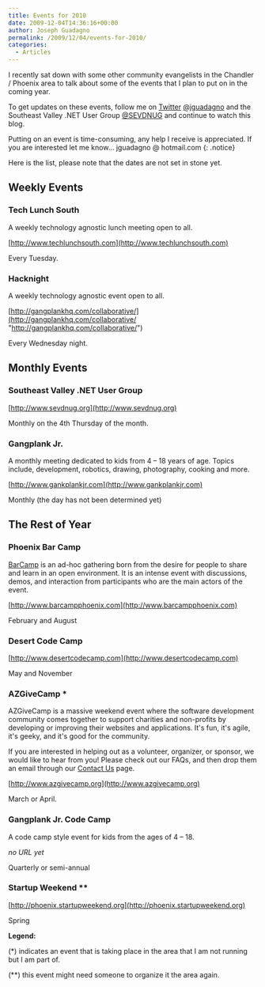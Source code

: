 ```yaml
---
title: Events for 2010
date: 2009-12-04T14:36:16+00:00
author: Joseph Guadagno
permalink: /2009/12/04/events-for-2010/
categories:
  - Articles
---
```

I recently sat down with some other community evangelists in the Chandler / Phoenix area to talk about some of the events that I plan to put on in the coming year. 

To get updates on these events, follow me on [Twitter](http://www.twitter.com) [@jguadagno](http://www.twitter.com/jguadagno) and the Southeast Valley .NET User Group [@SEVDNUG](http://www.twitter.com/sevdnug) and continue to watch this blog.

Putting on an event is time-consuming, any help I receive is appreciated.  If you are interested let me know… jguadagno @ hotmail.com
{: .notice}

Here is the list, please note that the dates are not set in stone yet.

## Weekly Events

### Tech Lunch South

A weekly technology agnostic lunch meeting open to all.

[http://www.techlunchsouth.com](http://www.techlunchsouth.com)

Every Tuesday.

### Hacknight

A weekly technology agnostic event open to all.

[http://gangplankhq.com/collaborative/](http://gangplankhq.com/collaborative/ "http://gangplankhq.com/collaborative/")

Every Wednesday night.

## Monthly Events

### Southeast Valley .NET User Group

[http://www.sevdnug.org](http://www.sevdnug.org) 

Monthly on the 4th Thursday of the month.

### Gangplank Jr.

A monthly meeting dedicated to kids from 4 – 18 years of age. Topics include, development, robotics, drawing, photography, cooking and more.

[http://www.gankplankjr.com](http://www.gankplankjr.com)

Monthly (the day has not been determined yet)

## The Rest of Year

### Phoenix Bar Camp

[BarCamp](http://www.barcamp.org/BarCamp) is an ad-hoc gathering born from the desire for people to share and learn in an open environment. It is an intense event with discussions, demos, and interaction from participants who are the main actors of the event.

[http://www.barcampphoenix.com](http://www.barcampphoenix.com)

February and August

### Desert Code Camp

[http://www.desertcodecamp.com](http://www.desertcodecamp.com)

May and November

### AZGiveCamp *

AZGiveCamp is a massive weekend event where the software development community comes together to support charities and non-profits by developing or improving their websites and applications. It's fun, it's agile, it's geeky, and it's good for the community.

If you are interested in helping out as a volunteer, organizer, or sponsor, we would like to hear from you! Please check out our FAQs, and then drop them an email through our [Contact Us](http://azgivecamp.giving.officelive.com/contactus.aspx) page.

[http://www.azgivecamp.org](http://www.azgivecamp.org)

March or April.

### Gangplank Jr. Code Camp

A code camp style event for kids from the ages of 4 – 18.

_no URL yet_

Quarterly or semi-annual

### Startup Weekend **

[http://phoenix.startupweekend.org](http://phoenix.startupweekend.org)

Spring

**Legend:**

(*) indicates an event that is taking place in the area that I am not running but I am part of.

(**) this event might need someone to organize it the area again.